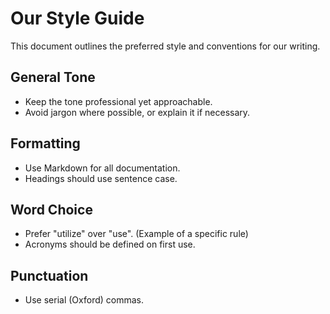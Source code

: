 
# Our Style Guide

This document outlines the preferred style and conventions for our writing.

## General Tone

- Keep the tone professional yet approachable.
- Avoid jargon where possible, or explain it if necessary.

## Formatting
- Use Markdown for all documentation.
- Headings should use sentence case.

## Word Choice
- Prefer "utilize" over "use". (Example of a specific rule)
- Acronyms should be defined on first use.

## Punctuation
- Use serial (Oxford) commas.
